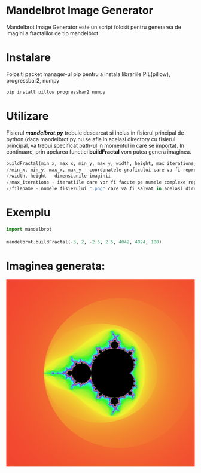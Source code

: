 # Mandelbrot Image Generator
Mandelbrot Image Generator este un script folosit pentru generarea de imagini a fractalilor de tip mandelbrot.
# Instalare
Folositi packet manager-ul pip pentru a instala librariile  PIL(pillow), progressbar2, numpy
```bash
pip install pillow progressbar2 numpy
```
# Utilizare
Fisierul ***mandelbrot.py*** trebuie descarcat si inclus in fisierul principal de python (daca mandelbrot.py nu se afla in acelasi directory cu fisierul principal, va trebui specificat path-ul in  momentul in care se importa).
In continuare, prin apelarea functiei **buildFractal** vom putea genera imaginea.
```py
buildFractal(min_x, max_x, min_y, max_y, width, height, max_iterations, filename = "mandelbrot")
//min_x, min_y, max_x, max_y - coordonatele graficului care va fi reprezentat in imaginea generata
//width, height - dimensiunile imaginii
//max_iterations - iteratiile care vor fi facute pe numele complexe reprezentate de coordonatele (x,y) (iteratii mi multe => fractal mai precis)
//filename - numele fisierului ".png" care va fi salvat in acelasi directory cu fisierul principal. Daca nu este furnizat niciun parametru filename, acesta va fi default "mandelbrot"
```
# Exemplu
```py
import mandelbrot

mandelbrot.buildFractal(-3, 2, -2.5, 2.5, 4042, 4024, 100)
```
# Imaginea generata:
![](https://github.com/Albert24GG/mandelbrot-image-generator/blob/ba09bfa7efc58dd7642435ec7db94c682441dbbf/mandelbrot.png)
